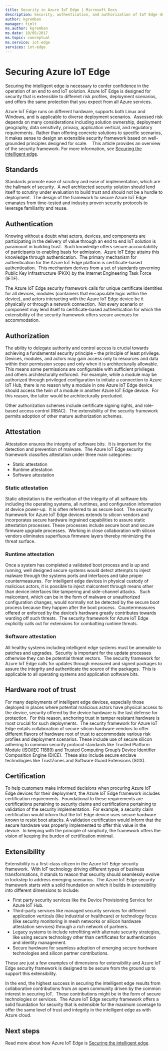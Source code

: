 ```yaml
---
title: Security in Azure IoT Edge | Microsoft Docs 
description: Security, authentication, and authorization of IoT Edge devices
author: kgremban
manager: timlt
ms.author: kgremban
ms.date: 10/05/2017
ms.topic: conceptual
ms.service: iot-edge
services: iot-edge
---
```


# Securing Azure IoT Edge

Securing the intelligent edge is necessary to confer confidence in the operation of an end to end IoT solution. Azure IoT Edge is designed for security that is extensible to different risk profiles, deployment scenarios, and offers the same protection that you expect from all Azure services.

Azure IoT Edge runs on different hardware, supports both Linux and Windows, and is applicable to diverse deployment scenarios.  Assessed risk depends on many considerations including solution ownership, deployment geography, data sensitivity, privacy, application vertical, and regulatory requirements.  Rather than offering concrete solutions to specific scenarios, it makes sense to design an extensible security framework based on well-grounded principles designed for scale. 
 
This article provides an overview of the security framework. For more information, see [Securing the intelligent edge](https://azure.microsoft.com/blog/securing-the-intelligent-edge/).

## Standards

Standards promote ease of scrutiny and ease of implementation, which are the hallmark of security.  A well architected security solution should lend itself to scrutiny under evaluation to build trust and should not be a hurdle to deployment.  The design of the framework to secure Azure IoT Edge emanates from time-tested and industry proven security protocols to leverage familiarity and reuse. 

## Authentication

Knowing without a doubt what actors, devices, and components are participating in the delivery of value through an end to end IoT solution is paramount in building trust.  Such knowledge offers secure accountability of participants to enabling basis for admission.  Azure IoT Edge attains this knowledge through authentication.  The primary mechanism for authentication for the Azure IoT Edge platform is certificate-based authentication.  This mechanism derives from a set of standards governing Public Key Infrastructure (PKiX) by the Internet Engineering Task Force (IETF).     

The Azure IoT Edge security framework calls for unique certificate identities for all devices, modules (containers that encapsulate logic within the device), and actors interacting with the Azure IoT Edge device be it physically or through a network connection.  Not every scenario or component may lend itself to certificate-based authentication for which the extensibility of the security framework offers secure avenues for accommodation. 

## Authorization

The ability to delegate authority and control access is crucial towards achieving a fundamental security principle – the principle of least privilege.  Devices, modules, and actors may gain access only to resources and data within their permission scope and only when it is architecturally allowable.  This means some permissions are configurable with sufficient privileges and others architecturally enforced.  For example, while a module may be authorized through privileged configuration to initiate a connection to Azure IoT Hub, there is no reason why a module in one Azure IoT Edge device should access the twin of a module in another Azure IoT Edge device.  For this reason, the latter would be architecturally precluded. 

Other authorization schemes include certificate signing rights, and role-based access control (RBAC).  The extensibility of the security framework permits adoption of other mature authorization schemes. 

## Attestation

Attestation ensures the integrity of software bits.  It is important for the detection and prevention of malware.  The Azure IoT Edge security framework classifies attestation under three main categories:

* Static attestation
* Runtime attestation
* Software attestation

### Static attestation

Static attestation is the verification of the integrity of all software bits including the operating systems, all runtimes, and configuration information at device power-up.  It is often referred to as secure boot.  The security framework for Azure IoT Edge devices extends to silicon vendors and incorporates secure hardware ingrained capabilities to assure static attestation processes. These processes include secure boot and secure firmware upgrade processes.  Working in close collaboration with silicon vendors eliminates superfluous firmware layers thereby minimizing the threat surface. 

### Runtime attestation

Once a system has completed a validated boot process and is up and running, well designed secure systems would detect attempts to inject malware through the systems ports and interfaces and take proper countermeasures.  For intelligent edge devices in physical custody of malicious actors, it is possible to inject malcontent through means other than device interfaces like tampering and side-channel attacks.   Such malcontent, which can be in the form of malware or unauthorized configuration changes, would normally not be detected by the secure boot process because they happen after the boot process.  Countermeasures offered or enforced by the device’s hardware greatly contributes towards warding off such threats.  The security framework for Azure IoT Edge explicitly calls out for extensions for combatting runtime threats.     

### Software attestation

All healthy systems including intelligent edge systems must be amenable to patches and upgrades.  Security is important for the update processes otherwise they can be potential threat vectors.  The security framework for Azure IoT Edge calls for updates through measured and signed packages to assure the integrity and authenticate the source of the packages.  This is applicable to all operating systems and application software bits. 

## Hardware root of trust

For many deployments of intelligent edge devices, especially those deployed in places where potential malicious actors have physical access to the device, security offered by the device hardware is the last defense for protection.  For this reason, anchoring trust in tamper resistant hardware is most crucial for such deployments.  The security framework for Azure IoT Edge entails collaboration of secure silicon hardware vendors to offer different flavors of hardware root of trust to accommodate various risk profiles and deployment scenarios. These include use of secure silicon adhering to common security protocol standards like Trusted Platform Module (ISO/IEC 11889) and Trusted Computing Group’s Device Identifier Composition Engine (DICE).  These also include secure enclave technologies like TrustZones and Software Guard Extensions (SGX). 

## Certification

To help customers make informed decisions when procuring Azure IoT Edge devices for their deployment, the Azure IoT Edge framework includes certification requirements.  Foundational to these requirements are certifications pertaining to security claims and certifications pertaining to validation of the security implementation.  For example, a security claim certification would inform that the IoT Edge device uses secure hardware known to resist boot attacks. A validation certification would inform that the secure hardware was properly implemented to offer this value in the device.  In keeping with the principle of simplicity, the framework offers the vision of keeping the burden of certification minimal.   

## Extensibility

Extensibility is a first-class citizen in the Azure IoT Edge security framework.  With IoT technology driving different types of business transformations, it stands to reason that security should seamlessly evolve in lockstep to address emerging scenarios.  The Azure IoT Edge security framework starts with a solid foundation on which it builds in extensibility into different dimensions to include: 

* First party security services like the Device Provisioning Service for Azure IoT Hub.
* Third-party services like managed security services for different application verticals (like industrial or healthcare) or technology focus (like security monitoring in mesh networks or silicon hardware attestation services) through a rich network of partners.
* Legacy systems to include retrofitting with alternate security strategies, like using secure technology other than certificates for authentication and identity management.
* Secure hardware for seamless adoption of emerging secure hardware technologies and silicon partner contributions.

These are just a few examples of dimensions for extensibility and Azure IoT Edge security framework is designed to be secure from the ground up to support this extensibility. 

In the end, the highest success in securing the intelligent edge results from collaborative contributions from an open community driven by the common interest in securing IoT.  These contributions might be in the form of secure technologies or services.  The Azure IoT Edge security framework offers a solid foundation for security that is extensible for the maximum coverage to offer the same level of trust and integrity in the intelligent edge as with Azure cloud.  

## Next steps

Read more about how Azure IoT Edge is [Securing the intelligent edge](https://azure.microsoft.com/blog/securing-the-intelligent-edge/).
